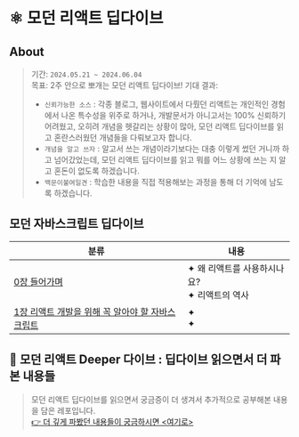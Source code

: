 # ⚛️ 모던 리액트 딥다이브

## About

> 기간: `2024.05.21 ~ 2024.06.04` <br/>
> 목표: 2주 안으로 뽀개는 모던 리액트 딥다이브!
> 기대 결과: <br/>
>
> - `신뢰가능한 소스` : 각종 블로그, 웹사이트에서 다뤘던 리액트는 개인적인 경험에서 나온 특수성을 위주로 하거나, 개발문서가 아니고서는 100% 신뢰하기 어려웠고, 오히려 개념을 헷갈리는 상황이 많아, 모던 리액트 딥다이브를 읽고 혼란스러웠던 개념들을 다뤄보고자 합니다.
> - `개념을 알고 쓰자` : 알고서 쓰는 개념이라기보다는 대충 이렇게 썼던 거니까 하고 넘어갔었는데, 모던 리액트 딥다이브를 읽고 뭐를 어느 상황에 쓰는 지 알고 혼돈이 없도록 하겠습니다.
> - `백문이불여일견` : 학습한 내용을 직접 적용해보는 과정을 통해 더 기억에 남도록 하겠습니다.

## 모던 자바스크립트 딥다이브

| 분류                                                                                                                                                                  | 내용                                             |
| --------------------------------------------------------------------------------------------------------------------------------------------------------------------- | ------------------------------------------------ |
| [0장 들어가며](https://github.com/Pyotato/fe_study/blob/main/modern_react_deep_dive/00_intro.md)                                                                      | ✦ 왜 리액트를 사용하시나요?<br/> ✦ 리액트의 역사 |
| [1장 리액트 개발을 위해 꼭 알아야 할 자바스크립트](https://github.com/Pyotato/fe_study/blob/main/modern_react_deep_dive/01_must_know_js_for_developing_with_react.md) | ✦ <br/> ✦                                        |

## 🤿 모던 리액트 Deeper 다이브 : 딥다이브 읽으면서 더 파본 내용들

> 모던 리액트 딥다이브를 읽으면서 궁금증이 더 생겨서 추가적으로 공부해본 내용을 담은 레포입니다.<br/> [👉 더 깊게 파봤던 내용들이 궁금하시면 <여기로>](https://github.com/Pyotato/fe_study/blob/main/modern_react_deeper_dive)
